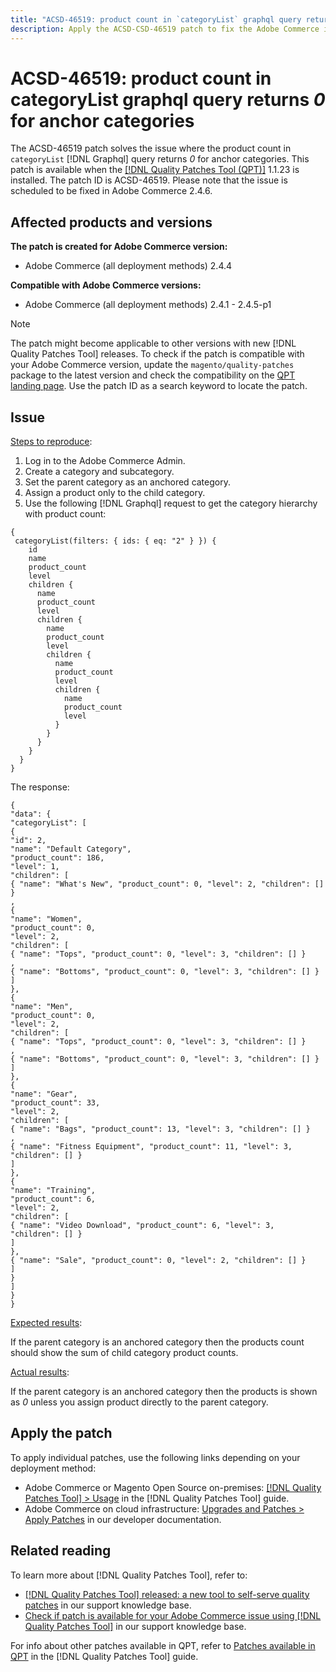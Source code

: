 ```yaml
---
title: "ACSD-46519: product count in `categoryList` graphql query returns 0 for anchor categories"
description: Apply the ACSD-CSD-46519 patch to fix the Adobe Commerce issue where when we use `categoryList` Graphql method to get child categories it shows the `product_count` as 0 for parent categories.
---
```


# ACSD-46519: product count in categoryList graphql query returns _0_ for anchor categories

The ACSD-46519 patch solves the issue where the product count in `categoryList` [!DNL Graphql] query returns _0_ for anchor categories. This patch is available when the [[!DNL Quality Patches Tool (QPT)]](/help/announcements/adobe-commerce-announcements/magento-quality-patches-released-new-tool-to-self-serve-quality-patches.md) 1.1.23 is installed. The patch ID is ACSD-46519. Please note that the issue is scheduled to be fixed in Adobe Commerce 2.4.6. 

## Affected products and versions

**The patch is created for Adobe Commerce version:**
* Adobe Commerce (all deployment methods) 2.4.4

**Compatible with Adobe Commerce versions:**
* Adobe Commerce (all deployment methods) 2.4.1 - 2.4.5-p1

>[!NOTE]
>
>The patch might become applicable to other versions with new [!DNL Quality Patches Tool] releases. To check if the patch is compatible with your Adobe Commerce version, update the `magento/quality-patches` package to the latest version and check the compatibility on the [QPT landing page](https://experienceleague.adobe.com/tools/commerce-quality-patches/index.html). Use the patch ID as a search keyword to locate the patch.

## Issue

<u>Steps to reproduce</u>:

1. Log in to the Adobe Commerce Admin.
1. Create a category and subcategory.
1. Set the parent category as an anchored category.
1. Assign a product only to the child category.
1. Use the following [!DNL Graphql] request to get the category hierarchy with product count:

```
{
 categoryList(filters: { ids: { eq: "2" } }) {
    id
    name
    product_count
    level
    children {
      name
      product_count
      level
      children {
        name
        product_count
        level
        children {
          name
          product_count
          level
          children {
            name
            product_count
            level
          }
        }
      }
    }
  }
}
```

The response:

```
{
"data": {
"categoryList": [
{
"id": 2,
"name": "Default Category",
"product_count": 186,
"level": 1,
"children": [
{ "name": "What's New", "product_count": 0, "level": 2, "children": [] }
,
{
"name": "Women",
"product_count": 0,
"level": 2,
"children": [
{ "name": "Tops", "product_count": 0, "level": 3, "children": [] }
,
{ "name": "Bottoms", "product_count": 0, "level": 3, "children": [] }
]
},
{
"name": "Men",
"product_count": 0,
"level": 2,
"children": [
{ "name": "Tops", "product_count": 0, "level": 3, "children": [] }
,
{ "name": "Bottoms", "product_count": 0, "level": 3, "children": [] }
]
},
{
"name": "Gear",
"product_count": 33,
"level": 2,
"children": [
{ "name": "Bags", "product_count": 13, "level": 3, "children": [] }
,
{ "name": "Fitness Equipment", "product_count": 11, "level": 3, "children": [] }
]
},
{
"name": "Training",
"product_count": 6,
"level": 2,
"children": [
{ "name": "Video Download", "product_count": 6, "level": 3, "children": [] }
]
},
{ "name": "Sale", "product_count": 0, "level": 2, "children": [] }
]
}
]
}
}
```

<u>Expected results</u>:

If the parent category is an anchored category then the products count should show the sum of child category product counts.

<u>Actual results</u>:

If the parent category is an anchored category then the products is shown as _0_ unless you assign product directly to the parent category.

## Apply the patch

To apply individual patches, use the following links depending on your deployment method:

* Adobe Commerce or Magento Open Source on-premises: [[!DNL Quality Patches Tool] > Usage](https://experienceleague.adobe.com/docs/commerce-operations/tools/quality-patches-tool/usage.html) in the [!DNL Quality Patches Tool] guide.
* Adobe Commerce on cloud infrastructure: [Upgrades and Patches > Apply Patches](https://devdocs.magento.com/cloud/project/project-patch.html) in our developer documentation.

## Related reading

To learn more about [!DNL Quality Patches Tool], refer to:

* [[!DNL Quality Patches Tool] released: a new tool to self-serve quality patches](/help/announcements/adobe-commerce-announcements/magento-quality-patches-released-new-tool-to-self-serve-quality-patches.md) in our support knowledge base.
* [Check if patch is available for your Adobe Commerce issue using [!DNL Quality Patches Tool]](/help/support-tools/commerce-quality-patches/check-patch-for-magento-issue-with-magento-quality-patches.md) in our support knowledge base.

For info about other patches available in QPT, refer to [Patches available in QPT](https://experienceleague.adobe.com/tools/commerce-quality-patches/index.html) in the [!DNL Quality Patches Tool] guide.
